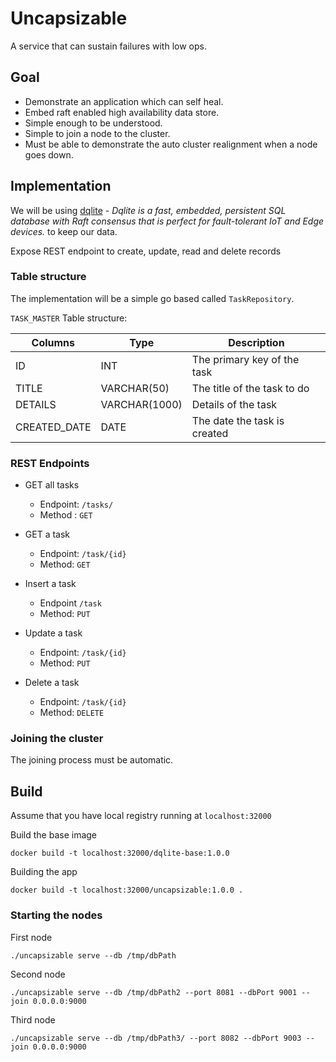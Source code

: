 # Uncapsizable

A service that can sustain failures with low ops.


## Goal
* Demonstrate an application which can self heal.
* Embed raft enabled high availability data store.
* Simple enough to be understood.
* Simple to join a node to the cluster.
* Must be able to demonstrate the auto cluster realignment when a node goes down.


## Implementation

We will be using [dqlite](https://dqlite.io/) -  _Dqlite is a fast, embedded, persistent SQL database with Raft consensus that is perfect for fault-tolerant IoT and Edge devices._ to keep our data.

Expose REST endpoint to create, update, read and delete records

### Table structure

The implementation will be a simple go based called `TaskRepository`.

`TASK_MASTER` Table structure:

| Columns | Type | Description |
|---------|------|-------------|
| ID | INT | The primary key of the task|
| TITLE | VARCHAR(50) | The title of the task to do |
| DETAILS | VARCHAR(1000) | Details of the task |
| CREATED_DATE | DATE | The date the task is created |

### REST Endpoints

* GET all tasks 
  * Endpoint: `/tasks/`
  * Method : `GET`

* GET a task
  * Endpoint: `/task/{id}`
  * Method: `GET`

* Insert a task
  * Endpoint `/task`
  * Method: `PUT`

* Update a task
  * Endpoint: `/task/{id}`
  * Method: `PUT`

* Delete a task
  * Endpoint: `/task/{id}`
  * Method: `DELETE`

### Joining the cluster

The joining process must be automatic.




## Build

Assume that you have local registry running at `localhost:32000`

Build the base image

```shell
docker build -t localhost:32000/dqlite-base:1.0.0
```

Building the app 

```
docker build -t localhost:32000/uncapsizable:1.0.0 .
```


### Starting the nodes

First node
```
./uncapsizable serve --db /tmp/dbPath
```

Second node

```
./uncapsizable serve --db /tmp/dbPath2 --port 8081 --dbPort 9001 --join 0.0.0.0:9000
```

Third node

```
./uncapsizable serve --db /tmp/dbPath3/ --port 8082 --dbPort 9003 --join 0.0.0.0:9000
```
